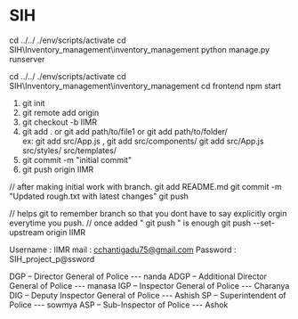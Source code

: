 # SIH

cd ../../
./env/scripts/activate
cd SIH\Inventory_management\inventory_management
python manage.py runserver


cd ../../
./env/scripts/activate
cd SIH\Inventory_management\inventory_management
cd frontend
npm start


1.    git init
2.    git remote add origin <origin-url>
3.    git checkout -b IIMR
4.    git add .   or  git add path/to/file1    or   git add path/to/folder/    
        ex: git add src/App.js      ,          git add src/components/
            git add src/App.js src/styles/ src/templates/
5.    git commit -m "initial commit"
6.    git push origin IIMR

// after making initial work with branch.
git add README.md
git commit -m "Updated rough.txt with latest changes"
git push

// helps git to remember branch so that you dont have to say explicitly orgin everytime you push.
// once added "  git push  " is enough
git push --set-upstream origin IIMR  



Username : IIMR
mail : cchantigadu75@gmail.com
Password : SIH_project_p@ssword






DGP – Director General of Police               ---  nanda
ADGP – Additional Director General of Police    --- manasa
IGP – Inspector General of Police             --- Charanya
DIG – Deputy Inspector General of Police      --- Ashish
SP – Superintendent of Police        --- sowmya
ASP  – Sub-Inspector of Police         --- Ashok
